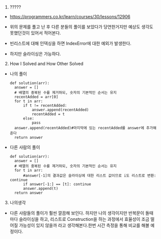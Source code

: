1. ?????

  - https://programmers.co.kr/learn/courses/30/lessons/12906
  
  - 위의 문제를 풀고 난 후 다른 분들의 풀이를 보았다가 당연한거지만 예상도 생각도 못했던것이 있어서 적어본다.
  
  - 빈리스트에 대해 인덱싱을 하면 IndexError에 대한 예외가 발생한다.
  
  - 하지만 슬라이싱은 가능하다.
  
2. How I Solved and How Other Solved

  - 나의 풀이
  
      ```python3
      def solution(arr):
        answer = []
        # 배열의 중복된 수를 제거하되, 숫자의 기본적인 순서는 유지
        recentAdded = arr[0]
        for t in arr:
            if t != recentAdded:
                answer.append(recentAdded)
                recentAdded = t
            else:
                pass
        answer.append(recentAdded)#마지막에 있는 recentAdded를 answer에 추가해준다
        return answer
      ```
  - 다른 사람의 풀이
  
    ```python3
    def solution(arr):
      answer = []
      # 배열의 중복된 수를 제거하되, 숫자의 기본적인 순서는 유지
      for t in arr:
          #answer[-1]의 결과값은 슬라이싱에 대한 리스트 값이므로 i도 리스트로 변환: continue
          if answer[-1:] == [t]: continue
          answer.append(t)
      return answer 
    ```
3. 나의생각
  
  - 다른 사람들의 풀이가 훨씬 깔끔해 보인다. 하지만 나의 생각이지만 반복문이 돌때마다 슬라이싱을 하고, 
    리스트로 Construction을 하는 과정에서 효율성이 조금 떨어질 가능성이 있지 않을까 라고 생각해본다.한번 시간 측정을 통해 비교를 해볼 예정이다.
    
